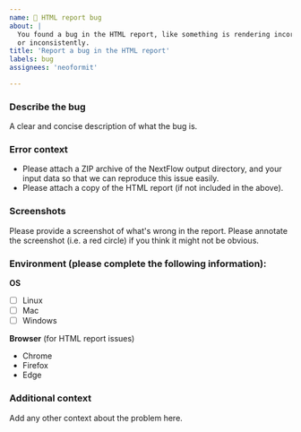 ```yaml
---
name: 🐛 HTML report bug
about: |
  You found a bug in the HTML report, like something is rendering incorrectly
  or inconsistently.
title: 'Report a bug in the HTML report'
labels: bug
assignees: 'neoformit'

---
```


### Describe the bug
A clear and concise description of what the bug is.

### Error context
- Please attach a ZIP archive of the NextFlow output directory, and your input
data so that we can reproduce this issue easily.
- Please attach a copy of the HTML report (if not included in the above).

### Screenshots
Please provide a screenshot of what's wrong in the report. Please annotate the
screenshot (i.e. a red circle) if you think it might not be obvious.

### Environment (please complete the following information):
**OS**
- [ ] Linux
- [ ] Mac
- [ ] Windows

**Browser** (for HTML report issues)
- Chrome
- Firefox
- Edge

### Additional context
Add any other context about the problem here.
